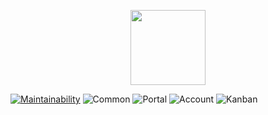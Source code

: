 <p align="center">
    <img width="120" src="https://raw.githubusercontent.com/SLedunois/Kyra/master/account/src/main/resources/static/img/logo.svg">
</p>


[![Maintainability](https://api.codeclimate.com/v1/badges/8f77cb2ad1b5dacb8a31/maintainability)](https://codeclimate.com/github/SLedunois/Kyra/maintainability)
![Common](https://github.com/SLedunois/Kyra/workflows/Common/badge.svg)
![Portal](https://github.com/SLedunois/Kyra/workflows/Portal/badge.svg)
![Account](https://github.com/SLedunois/Kyra/workflows/Account/badge.svg)
![Kanban](https://github.com/SLedunois/Kyra/workflows/Kanban/badge.svg)
